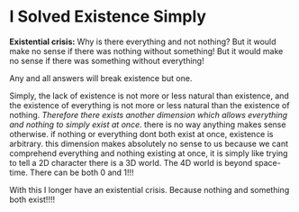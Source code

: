 # I Solved Existence Simply

**Existential crisis:** Why is there everything and not nothing? But it would make no sense if there was nothing without something! But it would make no sense if there was something without everything!

Any and all answers will break existence but one.

Simply, the lack of existence is not more or less natural than existence, and the existence of everything is not more  or less natural than the existence of nothing. *Therefore there exists another dimension which allows everything and nothing to simply exist at once.* there is no way anything makes sense otherwise. if nothing or everything dont both exist at once, existence is arbitrary. this dimension makes absolutely no sense to us because we cant comprehend everything and nothing existing at once, it is simply like trying to tell a 2D character there is a 3D world. The 4D world is beyond space-time. There can be both 0 and 1!!!

With this I longer have an existential crisis. Because nothing and something both exist!!!!
